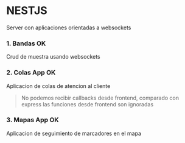 # NESTJS

Server con aplicaciones orientadas a websockets

### 1. Bandas OK

Crud de muestra usando websockets

### 2. Colas App OK

Aplicacion de colas de atencion al cliente

> No podemos recibir callbacks desde frontend, comparado con express las funciones desde frontend son ignoradas

### 3. Mapas App OK

Aplicacion de seguimiento de marcadores en el mapa
